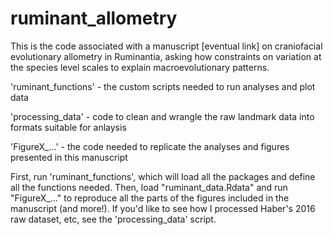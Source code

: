 # ruminant_allometry

This is the code associated with a manuscript [eventual link] on craniofacial evolutionary allometry in Ruminantia, asking how constraints on variation at the species level scales to explain macroevolutionary patterns.

'ruminant_functions' - the custom scripts needed to run analyses and plot data

'processing_data' - code to clean and wrangle the raw landmark data into formats suitable for anlaysis

'FigureX_...' - the code needed to replicate the analyses and figures presented in this manuscript


First, run 'ruminant_functions', which will load all the packages and define all the functions needed. Then, load "ruminant_data.Rdata" and run "FigureX_..." to reproduce all the parts of the figures included in the manuscript (and more!). If you'd like to see how I processed Haber's 2016 raw dataset, etc, see the 'processing_data' script.
